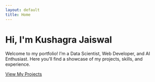 ```yaml
---
layout: default
title: Home
---
```


# Hi, I'm Kushagra Jaiswal

Welcome to my portfolio! I’m a Data Scientist, Web Developer, and AI Enthusiast. Here you’ll find a showcase of my projects, skills, and experience.

[View My Projects](/projects)
